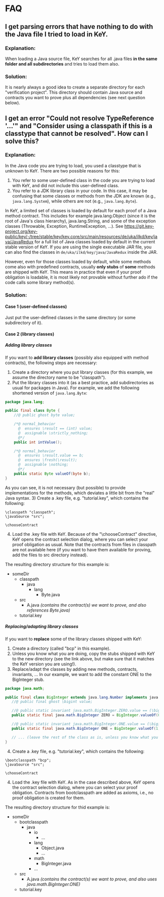 # FAQ

## I get parsing errors that have nothing to do with the Java file I tried to load in KeY.
### Explanation:
When loading a Java source file, KeY searches for all .java files **in the same folder and all subdirectories** and tries to load them also.
### Solution:
It is nearly always a good idea to create a separate directory for each "verification project". This directory should contain Java source and contracts you want to prove plus all dependencies (see next question below).

## I get an error "Could not resolve TypeReference '...'" and "Consider using a classpath if this is a classtype that cannot be resolved". How can I solve this?
### Explanation:
In the Java code you are trying to load, you used a classtype that is unknown to KeY. There are two possible reasons for this:
1) You refer to some user-defined class in the code you are trying to load with KeY, and did not include this user-defined class.
2) You refer to a JDK library class in your code. In this case, it may be confusing that some classes or methods from the JDK are known (e.g., `java.lang.System`), while others are not (e.g., `java.lang.Byte`).

In KeY, a limited set of classes is loaded by default for each proof of a Java method contract. This includes for example java.lang.Object (since it is the root of Java's class hierarchy), java.lang.String, and some of the exception classes (Throwable, Exception, RuntimeException, ...). See https://git.key-project.org/key-public/key/-/tree/stable/key/key.core/src/main/resources/de/uka/ilkd/key/java/JavaRedux for a full list of Java classes loaded by default in the current stable version of KeY. If you are using the single executable JAR file, you can also find the classes in `de/uka/ilkd/key/java/JavaRedux` inside the JAR.

However, even for those classes loaded by default, while some methods come also with predefined contracts, usually **only stubs** of **some** methods are shipped with KeY. This means in practice that even if your proof obligation is loadable, it is most likely not provable without further ado if the code calls some library method(s).

### Solution:

#### Case 1 (user-defined classes)
Just put the user-defined classes in the same directory (or some subdirectory of it).

#### Case 2 (library classes)
##### Adding library classes
If you want to **add library classes** (possibly also equipped with method contracts), the following steps are necessary:
1) Create a directory where you put library classes (for this example, we assume the directory name to be "classpath").
2) Put the library classes into it (as a best practice, add subdirectories as usual for packages in Java). For example, we add the following shortened version of `java.lang.Byte`:
```java
package java.lang;

public final class Byte {
    //@ public ghost byte value;

    /*@ normal_behavior
      @  ensures \result == (int) value;
      @  assignable \strictly_nothing;
      @*/
    public int intValue();

    /*@ normal_behavior
      @  ensures \result.value == b;
      @  ensures \fresh(\result);
      @  assignable \nothing;
      @*/
    public static Byte valueOf(byte b);
}
```
As you can see, it is not necessary (but possible) to provide implementations for the methods, which deviates a little bit from the "real" Java syntax.
3) Create a .key file, e.g. "tutorial.key", which contains the following:
```
\classpath "classpath";
\javaSource "src";

\chooseContract
```
4) Load the .key file with KeY. Because of the "\chooseContract" directive, KeY opens the contract selection dialog, where you can select your proof obligation as usual. Note that the contracts from files in classpath are not available here (if you want to have them available for proving, add the files to src directory instead).

The resulting directory structure for this example is:
- someDir
  - classpath
    - java
      - lang
        - Byte.java
  - src
    - A.java *(contains the contract(s) we want to prove, and also references Byte.java)*
  - tutorial.key

##### Replacing/adapting library classes
If you want to **replace** some of the library classes shipped with KeY:
1) Create a directory (called "bcp" in this example).
2) Unless you know what you are doing, copy the stubs shipped with KeY to the new directory (see the link above, but make sure that it matches the KeY version you are using!).
3) Replace/adapt the classes by adding new methods, contracts, invariants, ... In our example, we want to add the constant ONE to the BigInteger stub.
```java
package java.math;

public final class BigInteger extends java.lang.Number implements java.lang.Comparable {
   //@ public final ghost \bigint value;

   //@ public static invariant java.math.BigInteger.ZERO.value == (\bigint) 0;
   public static final java.math.BigInteger ZERO = BigInteger.valueOf(0);

   //@ public static invariant java.math.BigInteger.ONE.value == (\bigint) 1;       // added for this example
   public static final java.math.BigInteger ONE = BigInteger.valueOf(1);            // added for this example

   // ... (leave the rest of the class as is, unless you know what you are doing!)
}
```
4) Create a .key file, e.g. "tutorial.key", which contains the following:
```
\bootclasspath "bcp";
\javaSource "src";

\chooseContract
```
4) Load the .key file with KeY. As in the case described above, KeY opens the contract selection dialog, where you can select your proof obligation. Contracts from bootclasspath are added as axioms, i.e., no proof obligation is created for them.

The resulting directory structure for thid example is:
- someDir
  - bootclasspath
    - java
      - io
        - ...
      - lang
        - Object.java
        - ...
      - math
        - BigInteger.java
      - ...
  - src
    - A.java *(contains the contract(s) we want to prove, and also uses java.math.BigInteger.ONE)*
  - tutorial.key
